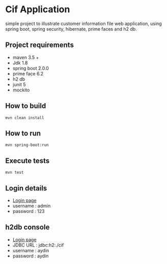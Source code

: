 # Cif Application

simple project to illustrate customer information file web application, using  spring boot, spring security, hibernate, prime faces and h2 db.

##  Project requirements

 - maven 3.5 +
 - Jdk 1.8
 - spring boot 2.0.0
 - prime face 6.2
 - h2 db
 - junit 5
 - mockito

## How to build

    mvn clean install

## How to run 

	mvn spring-boot:run

## Execute tests

	mvn test

## Login details

 - [Login page](http://localhost:8585/login)
 - username : admin
 - password : 123

## h2db console

 - [Login page](http://localhost:8585/h2db)
 - JDBC URL : jdbc:h2:./cif
 - username : aydin
 - password : aydin
